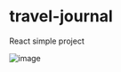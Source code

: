 # travel-journal
React simple project

![image](https://github.com/michalina-sz/travel-journal/assets/42873374/fd014f0c-1d79-435e-b5e6-cea0f70f3272)
